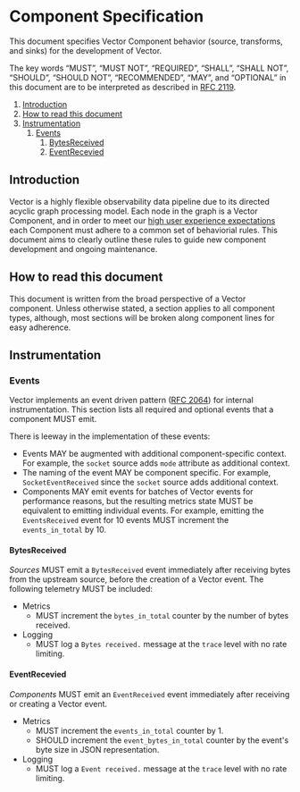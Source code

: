 # Component Specification

This document specifies Vector Component behavior (source, transforms, and
sinks) for the development of Vector.

The key words “MUST”, “MUST NOT”, “REQUIRED”, “SHALL”, “SHALL NOT”, “SHOULD”,
“SHOULD NOT”, “RECOMMENDED”, “MAY”, and “OPTIONAL” in this document are to be
interpreted as described in [RFC 2119].

<!-- MarkdownTOC autolink="true" style="ordered" indent="   " -->

1. [Introduction](#introduction)
1. [How to read this document](#how-to-read-this-document)
1. [Instrumentation](#instrumentation)
   1. [Events](#events)
      1. [BytesReceived](#bytesreceived)
      1. [EventRecevied](#eventrecevied)

<!-- /MarkdownTOC -->

## Introduction

Vector is a highly flexible observability data pipeline due to its directed
acyclic graph processing model. Each node in the graph is a Vector Component,
and in order to meet our [high user experience expectations] each Component must
adhere to a common set of behaviorial rules. This document aims to clearly
outline these rules to guide new component development and ongoing maintenance.

## How to read this document

This document is written from the broad perspective of a Vector component.
Unless otherwise stated, a section applies to all component types, although,
most sections will be broken along component lines for easy adherence.

## Instrumentation

### Events

Vector implements an event driven pattern ([RFC 2064]) for internal
instrumentation. This section lists all required and optional events that a
component MUST emit.

There is leeway in the implementation of these events:

* Events MAY be augmented with additional component-specific context. For
  example, the `socket` source adds `mode` attribute as additional context.
* The naming of the event MAY be component specific. For example,
  `SocketEventReceived` since the `socket` source adds additional context.
* Components MAY emit events for batches of Vector events for performance
  reasons, but the resulting metrics state MUST be equivalent to emitting
  individual events. For example, emitting the `EventsReceived` event for 10
  events MUST increment the `events_in_total` by 10.

#### BytesReceived

*Sources* MUST emit a `BytesReceived` event immediately after receiving bytes
from the upstream source, before the creation of a Vector event. The following
telemetry MUST be included:

* Metrics
   * MUST increment the `bytes_in_total` counter by the number of bytes
     received.
* Logging
   * MUST log a `Bytes received.` message at the `trace` level with no rate
     limiting.

#### EventRecevied

*Components* MUST emit an `EventReceived` event immediately after receiving or
creating a Vector event.

* Metrics
   * MUST increment the `events_in_total` counter by 1.
   * SHOULD increment the `event_bytes_in_total` counter by the event's byte
     size in JSON representation.
* Logging
   * MUST log a `Event received.` message at the `trace` level with no rate
     limiting.

[high user experience expectations]: https://github.com/timberio/vector/blob/master/docs/USER_EXPERIENCE_DESIGN.md
[RFC 2064]: https://github.com/timberio/vector/blob/master/rfcs/2020-03-17-2064-event-driven-observability.md
[RFC 2119]: https://datatracker.ietf.org/doc/html/rfc2119
